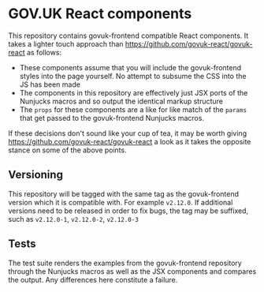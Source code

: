 # GOV.UK React components

This repository contains govuk-frontend compatible React components. It takes a lighter touch approach than https://github.com/govuk-react/govuk-react as follows:

- These components assume that you will include the govuk-frontend styles into the page yourself. No attempt to subsume the CSS into the JS has been made
- The components in this repository are effectively just JSX ports of the Nunjucks macros and so output the identical markup structure
- The `props` for these components are a like for like match of the `params` that get passed to the govuk-frontend Nunjucks macros.

If these decisions don't sound like your cup of tea, it may be worth giving https://github.com/govuk-react/govuk-react a look as it takes the opposite stance on some of the above points.

## Versioning

This repository will be tagged with the same tag as the govuk-frontend version which it is compatible with. For example `v2.12.0`. If additional versions need to be released in order to fix bugs, the tag may be suffixed, such as `v2.12.0-1`, `v2.12.0-2`, `v2.12.0-3`

## Tests

The test suite renders the examples from the govuk-frontend repository through the Nunjucks macros as well as the JSX components and compares the output. Any differences here constitute a failure.
